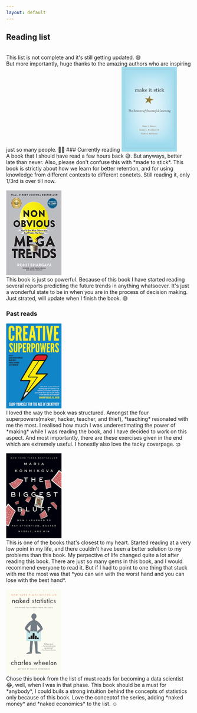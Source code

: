 ```yaml
---
layout: default
---
```


## Reading list 
<br>
This list is not complete and it's still getting updated. 😅
<br>But more importantly, huge thanks to the amazing authors who are inspiring just so many people. 💛💛
### Currently reading

<img src="/Book Covers/MakeItStick.jpg" width="150" height="230">
<br> A book that I should have read a few hours back 😅. But anyways, better late than never. Also, please don't confuse this with *made to stick*. This book is strictly about how we learn for better retention, and for using knowledge from different contexts to different conetxts. Still reading it, only 1/3rd is over till now.
<br>
<br>
<img src="/Book Covers/NonObviousTrends.jpg" width="150" height="230">
<br> This book is just so powerful. Because of this book I have started reading several reports predicting the future trends in anything whatsoever. It's just a wonderful state to be in when you are in the process of decision making. Just strated, will update when I finish the book. 😅

### Past reads

<img src="/Book Covers/CreativeSuperpowers.png" width="150" height="230">
<br> I loved the way the book was structured. Amongst the four superpowers(maker, hacker, teacher, and thief), *teaching* resonated with me the most. I realised how much I was underestimating the power of *making* while I was reading the book, and I have decided to work on this aspect. And most importantly, there are these exercises given in the end which are extremely useful. I honestly also love the tacky coverpage. :p
<br>
<br>
<img src="/Book Covers/TheBiggestBluff.jpg" width="150" height="230">
<br> This is one of the books that's closest to my heart. Started reading at a very low point in my life, and there couldn't have been a better solution to my problems than this book. My perpective of life changed quite a lot after reading this book. There are just so many gems in this book, and I would recommend everyone to read it. But if I had to point to one thing that stuck with me the most was that *you can win with the worst hand and you can lose with the best hand*. 
<br>
<br>
<img src="/Book Covers/NakedStatistics.png" width="150" height="230">
<br>Chose this book from the list of must reads for becoming a data scientist 😂, well, when I was in that phase. This book should be a must for *anybody*, I could buils a strong intuition behind the concepts of statistics only because of this book. Love the conceptof the series, adding *naked money* and *naked economics* to the list. ☺️


<!---
![Creative Superpowers!](/Book Covers/CreativeSuperpowers.png "Creative Superpowers")
-->


